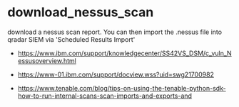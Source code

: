 # download_nessus_scan

download a nessus scan report. You can then import the .nessus file into qradar SIEM via 'Scheduled Results Import'


- https://www.ibm.com/support/knowledgecenter/SS42VS_DSM/c_vuln_Nessusoverview.html

- https://www-01.ibm.com/support/docview.wss?uid=swg21700982

- https://www.tenable.com/blog/tips-on-using-the-tenable-python-sdk-how-to-run-internal-scans-scan-imports-and-exports-and
